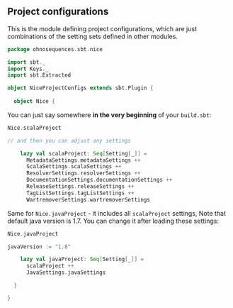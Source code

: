 ## Project configurations

This is the module defining project configurations, which are 
just combinations of the setting sets defined in other modules.


```scala
package ohnosequences.sbt.nice

import sbt._
import Keys._
import sbt.Extracted

object NiceProjectConfigs extends sbt.Plugin {
  
  object Nice {
```

You can just say somewhere **in the very beginning** of your `build.sbt`:

```scala
Nice.scalaProject

// and then you can adjust any settings
```


```scala
    lazy val scalaProject: Seq[Setting[_]] =
      MetadataSettings.metadataSettings ++
      ScalaSettings.scalaSettings ++
      ResolverSettings.resolverSettings ++
      DocumentationSettings.documentationSettings ++
      ReleaseSettings.releaseSettings ++
      TagListSettings.tagListSettings ++
      WartremoverSettings.wartremoverSettings
```

Same for `Nice.javaProject` - it includes all `scalaProject` settings,
Note that default java version is 1.7. You can change it after loading these settings:

```scala
Nice.javaProject

javaVersion := "1.8"
```


```scala
    lazy val javaProject: Seq[Setting[_]] =
      scalaProject ++
      JavaSettings.javaSettings

  }

}

```




[main/scala/AssemblySettings.scala]: AssemblySettings.scala.md
[main/scala/DocumentationSettings.scala]: DocumentationSettings.scala.md
[main/scala/JavaSettings.scala]: JavaSettings.scala.md
[main/scala/MetadataSettings.scala]: MetadataSettings.scala.md
[main/scala/NiceProjectConfigs.scala]: NiceProjectConfigs.scala.md
[main/scala/ReleaseSettings.scala]: ReleaseSettings.scala.md
[main/scala/ResolverSettings.scala]: ResolverSettings.scala.md
[main/scala/ScalaSettings.scala]: ScalaSettings.scala.md
[main/scala/TagListSettings.scala]: TagListSettings.scala.md
[main/scala/WartremoverSettings.scala]: WartremoverSettings.scala.md
